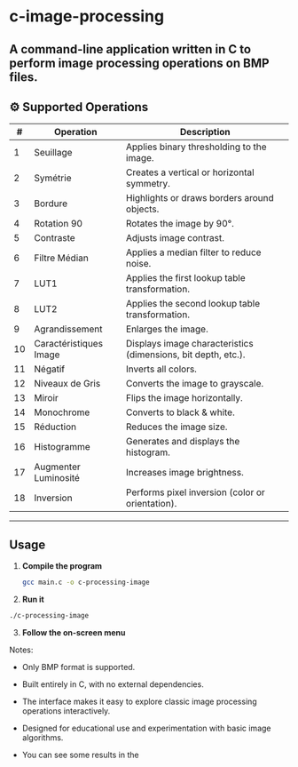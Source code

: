 # c-image-processing
A command-line application written in C to perform image processing operations on BMP files.
---

## ⚙️ Supported Operations

| # | Operation | Description |
|---|------------|--------------|
| 1  | Seuillage | Applies binary thresholding to the image. |
| 2  | Symétrie | Creates a vertical or horizontal symmetry. |
| 3  | Bordure | Highlights or draws borders around objects. |
| 4  | Rotation 90 | Rotates the image by 90°. |
| 5  | Contraste | Adjusts image contrast. |
| 6  | Filtre Médian | Applies a median filter to reduce noise. |
| 7  | LUT1 | Applies the first lookup table transformation. |
| 8  | LUT2 | Applies the second lookup table transformation. |
| 9  | Agrandissement | Enlarges the image. |
| 10 | Caractéristiques Image | Displays image characteristics (dimensions, bit depth, etc.). |
| 11 | Négatif | Inverts all colors. |
| 12 | Niveaux de Gris | Converts the image to grayscale. |
| 13 | Miroir | Flips the image horizontally. |
| 14 | Monochrome | Converts to black & white. |
| 15 | Réduction | Reduces the image size. |
| 16 | Histogramme | Generates and displays the histogram. |
| 17 | Augmenter Luminosité | Increases image brightness. |
| 18 | Inversion | Performs pixel inversion (color or orientation). |

---

##  Usage

1. **Compile the program**
   ```bash
   gcc main.c -o c-processing-image
   ```
2. **Run it**
```bash
./c-processing-image
```
3. **Follow the on-screen menu**

Notes:

- Only BMP format is supported.

- Built entirely in C, with no external dependencies.

- The interface makes it easy to explore classic image processing operations interactively.

- Designed for educational use and experimentation with basic image algorithms.

- You can see some results in the 
